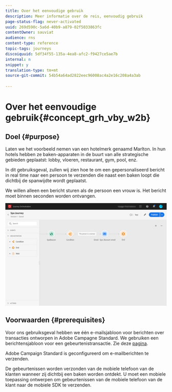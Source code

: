 ```yaml
---
title: Over het eenvoudige gebruik
description: Meer informatie over de reis, eenvoudig gebruik
page-status-flag: never-activated
uuid: 269d590c-5a6d-40b9-a879-02f5033863fc
contentOwner: sauviat
audience: rns
content-type: reference
topic-tags: journeys
discoiquuid: 5df34f55-135a-4ea8-afc2-f9427ce5ae7b
internal: n
snippet: y
translation-type: tm+mt
source-git-commit: 54b54a64ad2822eec96008ac4a2e16c208a4a3ab

---
```



# Over het eenvoudige gebruik{#concept_grh_vby_w2b}

## Doel {#purpose}

Laten we het voorbeeld nemen van een hotelmerk genaamd Marlton. In hun hotels hebben ze baken-apparaten in de buurt van alle strategische gebieden geplaatst: lobby, vloeren, restaurant, gym, pool, enz.

In dit gebruiksgeval, zullen wij zien hoe te om een gepersonaliseerd bericht in real time naar een persoon te verzenden die naast een baken loopt die dichtbij de spanwijdte wordt geplaatst.

We willen alleen een bericht sturen als de persoon een vrouw is. Het bericht moet binnen seconden worden ontvangen.

![](../assets/journeyuc1_16.png)

## Voorwaarden {#prerequisites}

Voor ons gebruiksgeval hebben we één e-mailsjabloon voor berichten over transacties ontworpen in Adobe Campagne Standard. We gebruiken een berichtensjabloon voor een gebeurtenistransactie. Zie deze [pagina](https://docs.adobe.com/content/help/en/campaign-standard/using/communication-channels/transactional-messaging/about-transactional-messaging.html).

Adobe Campaign Standard is geconfigureerd om e-mailberichten te verzenden.

De gebeurtenissen worden verzonden van de mobiele telefoon van de klanten wanneer zij dichtbij een baken worden ontdekt. U moet een mobiele toepassing ontwerpen om gebeurtenissen van de mobiele telefoon van de klant naar de mobiele SDK te verzenden.